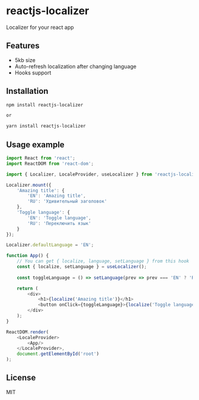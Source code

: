 # reactjs-localizer
Localizer for your react app

## Features
- 5kb size
- Auto-refresh localization after changing language
- Hooks support

## Installation
```sh
npm install reactjs-localizer

or

yarn install reactjs-localizer
```

## Usage example
```js
import React from 'react';
import ReactDOM from 'react-dom';

import { Localizer, LocaleProvider, useLocalizer } from 'reactjs-localizer';

Localizer.mount({
    'Amazing title': {
        'EN': 'Amazing title',
        'RU': 'Удивительный заголовок'
    },
    'Toggle language': {
        'EN': 'Toggle language',
        'RU': 'Переключить язык'
    }
});

Localizer.defaultLanguage = 'EN';

function App() {
    // You can get { localize, language, setLanguage } from this hook
    const { localize, setLanguage } = useLocalizer();
    
    const toggleLanguage = () => setLanguage(prev => prev === 'EN' ? 'RU' : 'EN');

    return (
        <div>
            <h1>{localize('Amazing title')}</h1>
            <button onClick={toggleLanguage}>{localize('Toggle language')}</button>
        </div>
    );
}

ReactDOM.render(
    <LocaleProvider>
        <App/>
    </LocaleProvider>,
    document.getElementById('root')
);
```

## License
MIT
